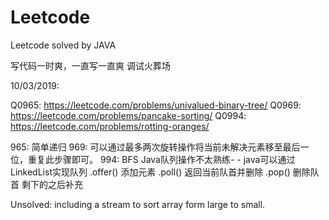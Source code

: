 # Leetcode
Leetcode solved by JAVA

写代码一时爽，一直写一直爽 调试火葬场


10/03/2019:    

Q0965: https://leetcode.com/problems/univalued-binary-tree/
Q0969: https://leetcode.com/problems/pancake-sorting/
Q0994: https://leetcode.com/problems/rotting-oranges/

965: 简单递归
969: 可以通过最多两次旋转操作将当前未解决元素移至最后一位，重复此步骤即可。
994: BFS  Java队列操作不太熟练- -
        java可以通过LinkedList实现队列
        .offer() 添加元素
        .poll() 返回当前队首并删除
        .pop() 删除队首
          剩下的之后补充
          
Unsolved: including a stream to sort array form large to small.          
